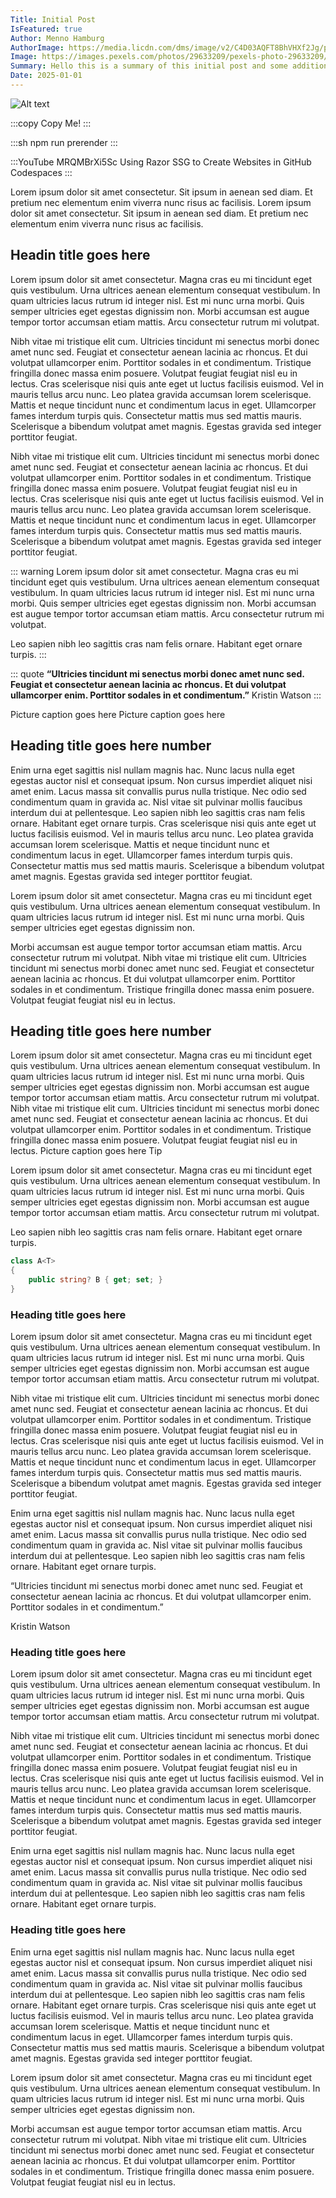 ```yaml
---
Title: Initial Post
IsFeatured: true
Author: Menno Hamburg
AuthorImage: https://media.licdn.com/dms/image/v2/C4D03AQFT8BhVHXf2Jg/profile-displayphoto-shrink_200_200/profile-displayphoto-shrink_200_200/0/1516585764563?e=1744848000&v=beta&t=E4ENHWY8J3_wS_DCwYc16LuqT5SSC6N4vSNAzwaiBxY
Image: https://images.pexels.com/photos/29633209/pexels-photo-29633209/free-photo-of-moody-volcanic-landscape-of-thingeyjarsveit.jpeg
Summary: Hello this is a summary of this initial post and some additional information
Date: 2025-01-01
---
```


![Alt text](https://www.digitalocean.com/api/static-content/v1/images?src=%2F_next%2Fstatic%2Fmedia%2Fintro-to-cloud.d49bc5f7.jpeg&width=828 "a title") 

:::copy
Copy Me!
:::

:::sh
npm run prerender
:::

:::YouTube MRQMBrXi5Sc
Using Razor SSG to Create Websites in GitHub Codespaces
:::

Lorem ipsum dolor sit amet consectetur. Sit ipsum in aenean sed diam. Et pretium nec elementum enim viverra nunc risus ac facilisis. Lorem ipsum dolor sit amet consectetur. Sit ipsum in aenean sed diam. Et pretium nec elementum enim viverra nunc risus ac facilisis.

## Headin title goes here

Lorem ipsum dolor sit amet consectetur. Magna cras eu mi tincidunt eget quis vestibulum. Urna ultrices aenean elementum consequat vestibulum. In quam ultricies lacus rutrum id integer nisl. Est mi nunc urna morbi. Quis semper ultricies eget egestas dignissim non. Morbi accumsan est augue tempor tortor accumsan etiam mattis. Arcu consectetur rutrum mi volutpat.

Nibh vitae mi tristique elit cum. Ultricies tincidunt mi senectus morbi donec amet nunc sed. Feugiat et consectetur aenean lacinia ac rhoncus. Et dui volutpat ullamcorper enim. Porttitor sodales in et condimentum. Tristique fringilla donec massa enim posuere. Volutpat feugiat feugiat nisl eu in lectus. Cras scelerisque nisi quis ante eget ut luctus facilisis euismod. Vel in mauris tellus arcu nunc. Leo platea gravida accumsan lorem scelerisque. Mattis et neque tincidunt nunc et condimentum lacus in eget. Ullamcorper fames interdum turpis quis. Consectetur mattis mus sed mattis mauris. Scelerisque a bibendum volutpat amet magnis. Egestas gravida sed integer porttitor feugiat.

Nibh vitae mi tristique elit cum. Ultricies tincidunt mi senectus morbi donec amet nunc sed. Feugiat et consectetur aenean lacinia ac rhoncus. Et dui volutpat ullamcorper enim. Porttitor sodales in et condimentum. Tristique fringilla donec massa enim posuere. Volutpat feugiat feugiat nisl eu in lectus. Cras scelerisque nisi quis ante eget ut luctus facilisis euismod. Vel in mauris tellus arcu nunc. Leo platea gravida accumsan lorem scelerisque. Mattis et neque tincidunt nunc et condimentum lacus in eget. Ullamcorper fames interdum turpis quis. Consectetur mattis mus sed mattis mauris. Scelerisque a bibendum volutpat amet magnis. Egestas gravida sed integer porttitor feugiat.

::: warning
Lorem ipsum dolor sit amet consectetur. Magna cras eu mi tincidunt eget quis vestibulum. Urna ultrices aenean elementum consequat vestibulum. In quam ultricies lacus rutrum id integer nisl. Est mi nunc urna morbi. Quis semper ultricies eget egestas dignissim non. Morbi accumsan est augue tempor tortor accumsan etiam mattis. Arcu consectetur rutrum mi volutpat.

Leo sapien nibh leo sagittis cras nam felis ornare. Habitant eget ornare turpis.
:::

::: quote 
**“Ultricies tincidunt mi senectus morbi donec amet nunc sed. Feugiat et consectetur aenean lacinia ac rhoncus. Et dui volutpat ullamcorper enim. Porttitor sodales in et condimentum.”**
Kristin Watson
:::


Picture caption goes here
Picture caption goes here

## Heading title goes here number

Enim urna eget sagittis nisl nullam magnis hac. Nunc lacus nulla eget egestas auctor nisl et consequat ipsum. Non cursus imperdiet aliquet nisi amet enim. Lacus massa sit convallis purus nulla tristique. Nec odio sed condimentum quam in gravida ac. Nisl vitae sit pulvinar mollis faucibus interdum dui at pellentesque. Leo sapien nibh leo sagittis cras nam felis ornare. Habitant eget ornare turpis. Cras scelerisque nisi quis ante eget ut luctus facilisis euismod. Vel in mauris tellus arcu nunc. Leo platea gravida accumsan lorem scelerisque. Mattis et neque tincidunt nunc et condimentum lacus in eget. Ullamcorper fames interdum turpis quis. Consectetur mattis mus sed mattis mauris. Scelerisque a bibendum volutpat amet magnis. Egestas gravida sed integer porttitor feugiat.

Lorem ipsum dolor sit amet consectetur. Magna cras eu mi tincidunt eget quis vestibulum. Urna ultrices aenean elementum consequat vestibulum. In quam ultricies lacus rutrum id integer nisl. Est mi nunc urna morbi. Quis semper ultricies eget egestas dignissim non.

Morbi accumsan est augue tempor tortor accumsan etiam mattis. Arcu consectetur rutrum mi volutpat. Nibh vitae mi tristique elit cum. Ultricies tincidunt mi senectus morbi donec amet nunc sed. Feugiat et consectetur aenean lacinia ac rhoncus. Et dui volutpat ullamcorper enim. Porttitor sodales in et condimentum. Tristique fringilla donec massa enim posuere. Volutpat feugiat feugiat nisl eu in lectus.

## Heading title goes here number

Lorem ipsum dolor sit amet consectetur. Magna cras eu mi tincidunt eget quis vestibulum. Urna ultrices aenean elementum consequat vestibulum. In quam ultricies lacus rutrum id integer nisl. Est mi nunc urna morbi. Quis semper ultricies eget egestas dignissim non. Morbi accumsan est augue tempor tortor accumsan etiam mattis. Arcu consectetur rutrum mi volutpat. Nibh vitae mi tristique elit cum. Ultricies tincidunt mi senectus morbi donec amet nunc sed. Feugiat et consectetur aenean lacinia ac rhoncus. Et dui volutpat ullamcorper enim. Porttitor sodales in et condimentum. Tristique fringilla donec massa enim posuere. Volutpat feugiat feugiat nisl eu in lectus.
Picture caption goes here
Tip

Lorem ipsum dolor sit amet consectetur. Magna cras eu mi tincidunt eget quis vestibulum. Urna ultrices aenean elementum consequat vestibulum. In quam ultricies lacus rutrum id integer nisl. Est mi nunc urna morbi. Quis semper ultricies eget egestas dignissim non. Morbi accumsan est augue tempor tortor accumsan etiam mattis. Arcu consectetur rutrum mi volutpat.

Leo sapien nibh leo sagittis cras nam felis ornare. Habitant eget ornare turpis.

```csharp
class A<T>
{
    public string? B { get; set; }
}
```

### Heading title goes here

Lorem ipsum dolor sit amet consectetur. Magna cras eu mi tincidunt eget quis vestibulum. Urna ultrices aenean elementum consequat vestibulum. In quam ultricies lacus rutrum id integer nisl. Est mi nunc urna morbi. Quis semper ultricies eget egestas dignissim non. Morbi accumsan est augue tempor tortor accumsan etiam mattis. Arcu consectetur rutrum mi volutpat.

Nibh vitae mi tristique elit cum. Ultricies tincidunt mi senectus morbi donec amet nunc sed. Feugiat et consectetur aenean lacinia ac rhoncus. Et dui volutpat ullamcorper enim. Porttitor sodales in et condimentum. Tristique fringilla donec massa enim posuere. Volutpat feugiat feugiat nisl eu in lectus. Cras scelerisque nisi quis ante eget ut luctus facilisis euismod. Vel in mauris tellus arcu nunc. Leo platea gravida accumsan lorem scelerisque. Mattis et neque tincidunt nunc et condimentum lacus in eget. Ullamcorper fames interdum turpis quis. Consectetur mattis mus sed mattis mauris. Scelerisque a bibendum volutpat amet magnis. Egestas gravida sed integer porttitor feugiat.

Enim urna eget sagittis nisl nullam magnis hac. Nunc lacus nulla eget egestas auctor nisl et consequat ipsum. Non cursus imperdiet aliquet nisi amet enim. Lacus massa sit convallis purus nulla tristique. Nec odio sed condimentum quam in gravida ac. Nisl vitae sit pulvinar mollis faucibus interdum dui at pellentesque. Leo sapien nibh leo sagittis cras nam felis ornare. Habitant eget ornare turpis.

“Ultricies tincidunt mi senectus morbi donec amet nunc sed. Feugiat et consectetur aenean lacinia ac rhoncus. Et dui volutpat ullamcorper enim. Porttitor sodales in et condimentum.”

Kristin Watson
### Heading title goes here

Lorem ipsum dolor sit amet consectetur. Magna cras eu mi tincidunt eget quis vestibulum. Urna ultrices aenean elementum consequat vestibulum. In quam ultricies lacus rutrum id integer nisl. Est mi nunc urna morbi. Quis semper ultricies eget egestas dignissim non. Morbi accumsan est augue tempor tortor accumsan etiam mattis. Arcu consectetur rutrum mi volutpat.

Nibh vitae mi tristique elit cum. Ultricies tincidunt mi senectus morbi donec amet nunc sed. Feugiat et consectetur aenean lacinia ac rhoncus. Et dui volutpat ullamcorper enim. Porttitor sodales in et condimentum. Tristique fringilla donec massa enim posuere. Volutpat feugiat feugiat nisl eu in lectus. Cras scelerisque nisi quis ante eget ut luctus facilisis euismod. Vel in mauris tellus arcu nunc. Leo platea gravida accumsan lorem scelerisque. Mattis et neque tincidunt nunc et condimentum lacus in eget. Ullamcorper fames interdum turpis quis. Consectetur mattis mus sed mattis mauris. Scelerisque a bibendum volutpat amet magnis. Egestas gravida sed integer porttitor feugiat.

Enim urna eget sagittis nisl nullam magnis hac. Nunc lacus nulla eget egestas auctor nisl et consequat ipsum. Non cursus imperdiet aliquet nisi amet enim. Lacus massa sit convallis purus nulla tristique. Nec odio sed condimentum quam in gravida ac. Nisl vitae sit pulvinar mollis faucibus interdum dui at pellentesque. Leo sapien nibh leo sagittis cras nam felis ornare. Habitant eget ornare turpis.
### Heading title goes here

Enim urna eget sagittis nisl nullam magnis hac. Nunc lacus nulla eget egestas auctor nisl et consequat ipsum. Non cursus imperdiet aliquet nisi amet enim. Lacus massa sit convallis purus nulla tristique. Nec odio sed condimentum quam in gravida ac. Nisl vitae sit pulvinar mollis faucibus interdum dui at pellentesque. Leo sapien nibh leo sagittis cras nam felis ornare. Habitant eget ornare turpis. Cras scelerisque nisi quis ante eget ut luctus facilisis euismod. Vel in mauris tellus arcu nunc. Leo platea gravida accumsan lorem scelerisque. Mattis et neque tincidunt nunc et condimentum lacus in eget. Ullamcorper fames interdum turpis quis. Consectetur mattis mus sed mattis mauris. Scelerisque a bibendum volutpat amet magnis. Egestas gravida sed integer porttitor feugiat.

Lorem ipsum dolor sit amet consectetur. Magna cras eu mi tincidunt eget quis vestibulum. Urna ultrices aenean elementum consequat vestibulum. In quam ultricies lacus rutrum id integer nisl. Est mi nunc urna morbi. Quis semper ultricies eget egestas dignissim non.

Morbi accumsan est augue tempor tortor accumsan etiam mattis. Arcu consectetur rutrum mi volutpat. Nibh vitae mi tristique elit cum. Ultricies tincidunt mi senectus morbi donec amet nunc sed. Feugiat et consectetur aenean lacinia ac rhoncus. Et dui volutpat ullamcorper enim. Porttitor sodales in et condimentum. Tristique fringilla donec massa enim posuere. Volutpat feugiat feugiat nisl eu in lectus.
